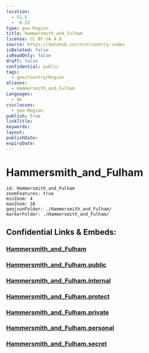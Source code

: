 ```yaml
---
location:
  - 51.5
  - -0.22
type: geo-Region
title: Hammersmith_and_Fulham
license: CC BY-SA 4.0
source: https://datahub.io/core/country-codes
isDeleted: false
isReadOnly: false
draft: false
confidential: public
tags:
  - geo/Country/Region
aliases:
  - Hammersmith_and_Fulham
Languages:
  - de
cssclasses:
  - geo-Region
publish: true
linkTitle:
keywords:
layout:
publishDate:
expiryDate:
---
```


# Hammersmith_and_Fulham

```leaflet
id: Hammersmith_and_Fulham
zoomFeatures: true 
minZoom: 4 
maxZoom: 18
geojsonFolder: ./Hammersmith_and_Fulham/
markerFolder: ./Hammersmith_and_Fulham/
```


## Confidential Links & Embeds: 

### [Hammersmith_and_Fulham](/_Standards/Earth/Continent/Europe/Europe~North/UK/England/Regions~England/London,Greater/cities~GreaterLondon/Hammersmith_and_Fulham.md) 

### [Hammersmith_and_Fulham.public](/_public/Earth/Continent/Europe/Europe~North/UK/England/Regions~England/London,Greater/cities~GreaterLondon/Hammersmith_and_Fulham.public.md) 

### [Hammersmith_and_Fulham.internal](/_internal/Earth/Continent/Europe/Europe~North/UK/England/Regions~England/London,Greater/cities~GreaterLondon/Hammersmith_and_Fulham.internal.md) 

### [Hammersmith_and_Fulham.protect](/_protect/Earth/Continent/Europe/Europe~North/UK/England/Regions~England/London,Greater/cities~GreaterLondon/Hammersmith_and_Fulham.protect.md) 

### [Hammersmith_and_Fulham.private](/_private/Earth/Continent/Europe/Europe~North/UK/England/Regions~England/London,Greater/cities~GreaterLondon/Hammersmith_and_Fulham.private.md) 

### [Hammersmith_and_Fulham.personal](/_personal/Earth/Continent/Europe/Europe~North/UK/England/Regions~England/London,Greater/cities~GreaterLondon/Hammersmith_and_Fulham.personal.md) 

### [Hammersmith_and_Fulham.secret](/_secret/Earth/Continent/Europe/Europe~North/UK/England/Regions~England/London,Greater/cities~GreaterLondon/Hammersmith_and_Fulham.secret.md)

